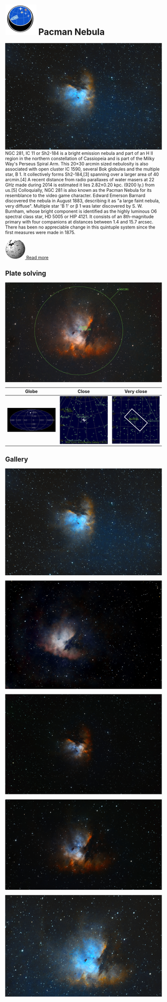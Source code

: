 # ![](..//Imaging//Common/pyl-tiny.png) Pacman Nebula
![IMG](..//Imaging//HD/Pacman_Nebula+00+co.jpg)
NGC 281, IC 11 or Sh2-184 is a bright emission nebula and part of an H II region in the northern constellation of Cassiopeia and is part of the Milky Way's Perseus Spiral Arm. This 20×30 arcmin sized nebulosity is also associated with open cluster IC 1590, several Bok globules and the multiple star, B 1. It collectively forms Sh2-184,[3] spanning over a larger area of 40 arcmin.[4] A recent distance from radio parallaxes of water masers at 22 GHz made during 2014 is estimated it lies 2.82±0.20 kpc. (9200 ly.) from us.[5] Colloquially, NGC 281 is also known as the Pacman Nebula for its resemblance to the video game character. Edward Emerson Barnard discovered the nebula in August 1883, describing it as "a large faint nebula, very diffuse". Multiple star 'B 1' or β 1 was later discovered by S. W. Burnham, whose bright component is identified as the highly luminous O6 spectral class star, HD 5005 or HIP 4121. It consists of an 8th-magnitude primary with four companions at distances between 1.4 and 15.7 arcsec. There has been no appreciable change in this quintuple system since the first measures were made in 1875.

[![](..//Imaging//Common/Wikipedia.png) Read more](https://en.wikipedia.org/wiki/NGC_281)
## Plate solving 


![IMG](..//Imaging//HD/Pacman_Nebula_Annotated.jpg)


| Globe | Close | Very close |
| ----- | ----- | ----- |
|![IMG](..//Imaging//HD/Pacman_Nebula_Globe.jpg) |![IMG](..//Imaging//HD/Pacman_Nebula_Close.jpg) |![IMG](..//Imaging//HD/Pacman_Nebula_Closer.jpg) |

## Gallery
![IMG](..//Imaging//HD/Pacman_Nebula+00+co.jpg) 

![IMG](..//Imaging//HD/Pacman_Nebula+01+co.jpg) 

![IMG](..//Imaging//HD/Pacman_Nebula+02+co.jpg) 

![IMG](..//Imaging//HD/Pacman_Nebula+03+co.jpg) 

![IMG](..//Imaging//HD/Pacman_Nebula+04+co.jpg) 


